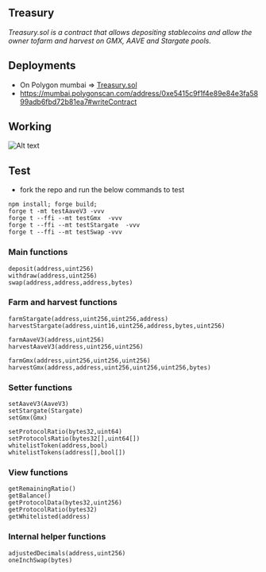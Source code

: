 ## Treasury

*Treasury.sol is a contract that allows depositing stablecoins and allow the owner tofarm and harvest on GMX, AAVE and Stargate pools.*

## Deployments
- On Polygon mumbai => [Treasury.sol](https://mumbai.polygonscan.com/address/0xe5415c9f1f4e89e84e3fa5899adb6fbd72b81ea7#writeContract)
- https://mumbai.polygonscan.com/address/0xe5415c9f1f4e89e84e3fa5899adb6fbd72b81ea7#writeContract

## Working

![Alt text](https://i.imgur.com/Tzp3vV7.png) 

## Test
- fork the repo and run the below commands to test

```
npm install; forge build;
forge t -mt testAaveV3 -vvv
forge t --ffi --mt testGmx  -vvv
forge t --ffi --mt testStargate  -vvv
forge t --ffi --mt testSwap -vvv
```

### Main functions
```
deposit(address,uint256)
withdraw(address,uint256)
swap(address,address,address,bytes)
```


### Farm and harvest functions
```
farmStargate(address,uint256,uint256,address)
harvestStargate(address,uint16,uint256,address,bytes,uint256)

farmAaveV3(address,uint256)
harvestAaveV3(address,uint256,uint256)

farmGmx(address,uint256,uint256,uint256)
harvestGmx(address,address,uint256,uint256,uint256,bytes)
```

### Setter functions
```
setAaveV3(AaveV3)
setStargate(Stargate)
setGmx(Gmx)

setProtocolRatio(bytes32,uint64)
setProtocolsRatio(bytes32[],uint64[])
whitelistToken(address,bool)
whitelistTokens(address[],bool[])
```

### View functions
```
getRemainingRatio()
getBalance()
getProtocolData(bytes32,uint256)
getProtocolRatio(bytes32)
getWhitelisted(address)
```

### Internal helper functions
```
adjustedDecimals(address,uint256)
oneInchSwap(bytes)
```